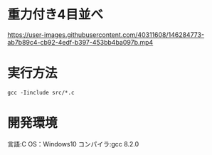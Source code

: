 # 重力付き4目並べ

https://user-images.githubusercontent.com/40311608/146284773-ab7b89c4-cb92-4edf-b397-453bb4ba097b.mp4

# 実行方法
```
gcc -Iinclude src/*.c
```

# 開発環境
言語:C
OS：Windows10
コンパイラ:gcc 8.2.0
